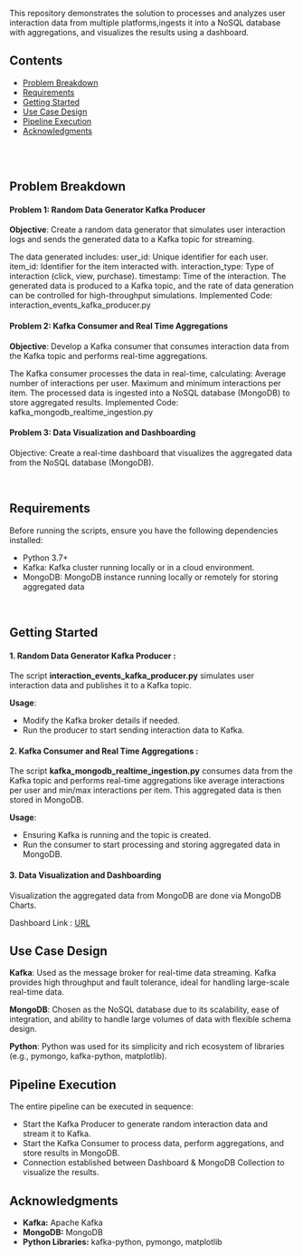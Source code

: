 This repository demonstrates the solution to processes and analyzes user interaction data from multiple platforms,ingests it into a NoSQL database with aggregations, and visualizes the results using a dashboard.

## Contents
- [Problem Breakdown](#problem-breakdown)
- [Requirements](#requirements)
- [Getting Started](#getting-started)
- [Use Case Design](#use-case-design)
- [Pipeline Execution](#pipeline-execution)
- [Acknowledgments](#acknowledgments)

<br>
<br>


## Problem Breakdown

#### Problem 1: Random Data Generator Kafka Producer
**Objective**: Create a random data generator that simulates user interaction logs and sends the generated data to a Kafka topic for streaming.

The data generated includes:
user_id: Unique identifier for each user.
item_id: Identifier for the item interacted with.
interaction_type: Type of interaction (click, view, purchase).
timestamp: Time of the interaction.
The generated data is produced to a Kafka topic, and the rate of data generation can be controlled for high-throughput simulations.
Implemented Code: interaction_events_kafka_producer.py

#### Problem 2: Kafka Consumer and Real Time Aggregations
**Objective**: Develop a Kafka consumer that consumes interaction data from the Kafka topic and performs real-time aggregations.

The Kafka consumer processes the data in real-time, calculating:
Average number of interactions per user.
Maximum and minimum interactions per item.
The processed data is ingested into a NoSQL database (MongoDB) to store aggregated results.
Implemented Code: kafka_mongodb_realtime_ingestion.py

#### Problem 3: Data Visualization and Dashboarding
Objective: Create a real-time dashboard that visualizes the aggregated data from the NoSQL database (MongoDB).

<br>

## Requirements

Before running the scripts, ensure you have the following dependencies installed:
- Python 3.7+
- Kafka: Kafka cluster running locally or in a cloud environment.
- MongoDB: MongoDB instance running locally or remotely for storing aggregated data
  
<br>

## Getting Started
#### 1. Random Data Generator Kafka Producer :
The script **interaction_events_kafka_producer.py** simulates user interaction data and publishes it to a Kafka topic.

**Usage**: 
- Modify the Kafka broker details if needed.
- Run the producer to start sending interaction data to Kafka.

#### 2. Kafka Consumer and Real Time Aggregations : 
The script **kafka_mongodb_realtime_ingestion.py** consumes data from the Kafka topic and performs real-time aggregations like average interactions per user and min/max interactions per item. This aggregated data is then stored in MongoDB.

**Usage**:
 - Ensuring Kafka is running and the topic is created.
 - Run the consumer to start processing and storing aggregated data in MongoDB.

#### 3. Data Visualization and Dashboarding
Visualization the aggregated data from MongoDB are done via MongoDB Charts.

Dashboard Link : [URL](https://charts.mongodb.com/charts-project-0-mfduida/embed/dashboards?id=2df046d3-40a8-42b4-89ac-d3f234b9aa20&theme=light&autoRefresh=true&maxDataAge=3600&showTitleAndDesc=false&scalingWidth=fixed&scalingHeight=fixed")

## Use Case Design

**Kafka**: Used as the message broker for real-time data streaming. Kafka provides high throughput and fault tolerance, ideal for handling large-scale real-time data.

**MongoDB**: Chosen as the NoSQL database due to its scalability, ease of integration, and ability to handle large volumes of data with flexible schema design.

**Python**: Python was used for its simplicity and rich ecosystem of libraries (e.g., pymongo, kafka-python, matplotlib).

## Pipeline Execution
The entire pipeline can be executed in sequence:

- Start the Kafka Producer to generate random interaction data and stream it to Kafka.
- Start the Kafka Consumer to process data, perform aggregations, and store results in MongoDB.
- Connection established between Dashboard & MongoDB Collection to visualize the results.

## Acknowledgments
- **Kafka:** Apache Kafka
- **MongoDB:** MongoDB
- **Python Libraries:** kafka-python, pymongo, matplotlib  


  
